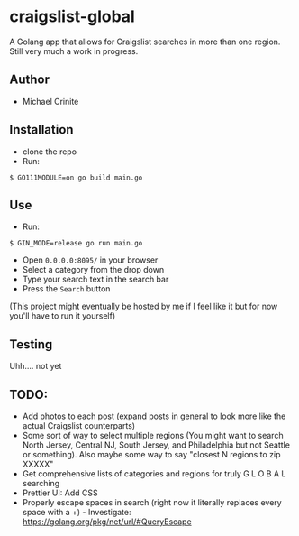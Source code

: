 # craigslist-global
A Golang app that allows for Craigslist searches in more than one region.
Still very much a work in progress.

## Author
- Michael Crinite

## Installation
- clone the repo
- Run:
```
$ GO111MODULE=on go build main.go
```

## Use
- Run:
```
$ GIN_MODE=release go run main.go
```
- Open `0.0.0.0:8095/` in your browser
- Select a category from the drop down
- Type your search text in the search bar
- Press the `Search` button

(This project might eventually be hosted by me if I feel like it but for now you'll have to run it yourself)

## Testing
Uhh.... not yet

## TODO:
- Add photos to each post (expand posts in general to look more like the actual Craigslist counterparts)
- Some sort of way to select multiple regions (You might want to search North Jersey, Central NJ, South Jersey, and Philadelphia but not Seattle or something). Also maybe some way to say "closest N regions to zip XXXXX"
- Get comprehensive lists of categories and regions for truly G L O B A L searching
- Prettier UI: Add CSS
- Properly escape spaces in search (right now it literally replaces every space with a +) - Investigate: https://golang.org/pkg/net/url/#QueryEscape

